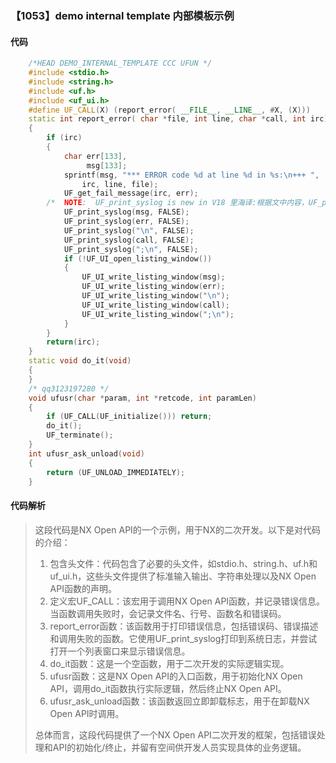 ### 【1053】demo internal template 内部模板示例

#### 代码

```cpp
    /*HEAD DEMO_INTERNAL_TEMPLATE CCC UFUN */  
    #include <stdio.h>  
    #include <string.h>  
    #include <uf.h>  
    #include <uf_ui.h>  
    #define UF_CALL(X) (report_error( __FILE__, __LINE__, #X, (X)))  
    static int report_error( char *file, int line, char *call, int irc)  
    {  
        if (irc)  
        {  
            char err[133],  
                 msg[133];  
            sprintf(msg, "*** ERROR code %d at line %d in %s:\n+++ ",  
                irc, line, file);  
            UF_get_fail_message(irc, err);  
        /*  NOTE:  UF_print_syslog is new in V18 里海译:根据文中内容，UF_print_syslog是V18版本中新增的函数。 */  
            UF_print_syslog(msg, FALSE);  
            UF_print_syslog(err, FALSE);  
            UF_print_syslog("\n", FALSE);  
            UF_print_syslog(call, FALSE);  
            UF_print_syslog(";\n", FALSE);  
            if (!UF_UI_open_listing_window())  
            {  
                UF_UI_write_listing_window(msg);  
                UF_UI_write_listing_window(err);  
                UF_UI_write_listing_window("\n");  
                UF_UI_write_listing_window(call);  
                UF_UI_write_listing_window(";\n");  
            }  
        }  
        return(irc);  
    }  
    static void do_it(void)  
    {  
    }  
    /* qq3123197280 */  
    void ufusr(char *param, int *retcode, int paramLen)  
    {  
        if (UF_CALL(UF_initialize())) return;  
        do_it();  
        UF_terminate();  
    }  
    int ufusr_ask_unload(void)  
    {  
        return (UF_UNLOAD_IMMEDIATELY);  
    }

```

#### 代码解析

> 这段代码是NX Open API的一个示例，用于NX的二次开发。以下是对代码的介绍：
>
> 1. 包含头文件：代码包含了必要的头文件，如stdio.h、string.h、uf.h和uf_ui.h，这些头文件提供了标准输入输出、字符串处理以及NX Open API函数的声明。
> 2. 定义宏UF_CALL：该宏用于调用NX Open API函数，并记录错误信息。当函数调用失败时，会记录文件名、行号、函数名和错误码。
> 3. report_error函数：该函数用于打印错误信息，包括错误码、错误描述和调用失败的函数。它使用UF_print_syslog打印到系统日志，并尝试打开一个列表窗口来显示错误信息。
> 4. do_it函数：这是一个空函数，用于二次开发的实际逻辑实现。
> 5. ufusr函数：这是NX Open API的入口函数，用于初始化NX Open API，调用do_it函数执行实际逻辑，然后终止NX Open API。
> 6. ufusr_ask_unload函数：该函数返回立即卸载标志，用于在卸载NX Open API时调用。
>
> 总体而言，这段代码提供了一个NX Open API二次开发的框架，包括错误处理和API的初始化/终止，并留有空间供开发人员实现具体的业务逻辑。
>
